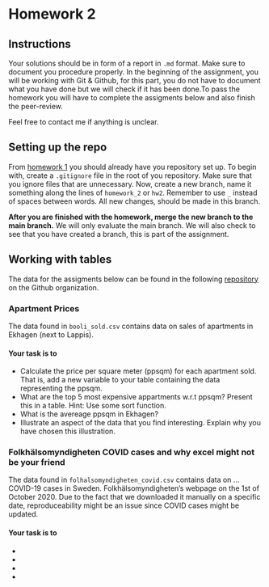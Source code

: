 # Homework 2

## Instructions
Your solutions should be in form of a report in `.md` format. Make sure to document
you procedure properly. In the beginning of the assignment, you will be working
with Git & Github, for this part, you do not have to document what you have
done but we will check if it has been done.To pass the homework you will have to 
complete the assigments below and also finish the peer-review.

Feel free to contact me if anything is unclear.

## Setting up the repo 

From [homework 1](/homework/1) you should already have you repository set up. To
begin with, create a `.gitignore` file in the root of you repository. Make sure that
you ignore files that are unnecessary. Now, create a new branch, name it something along the lines of `homework_2` or
`hw2`. Remember to use `_` instead of spaces between words. All new changes,
should be made in this branch.

**After you are finished with the homework, merge the new branch to the main
branch.** We will only evaluate the main branch. We will also check to see that
you have created a branch, this is part of the assignment. 


## Working with tables
The data for the assigments below can be found in the following [repository]()
on the Github organization.

### Apartment Prices
The data found in `booli_sold.csv` contains data on sales of apartments in Ekhagen
(next to Lappis). 

#### Your task is to 
- Calculate the price per square meter (ppsqm) for each apartment sold. That is, add a
  new variable to your table containing the data representing the ppsqm.
- What are the top 5 most expensive appartments w.r.t ppsqm? Present this in a
  table. Hint: Use some sort function.
- What is the avereage ppsqm in Ekhagen?
- Illustrate an aspect of the data that you find interesting. Explain why you
  have chosen this illustration.

### Folkhälsomyndigheten COVID cases and why excel might not be your friend
The data found in `folhalsomyndigheten_covid.csv` contains data on ... COVID-19
cases in Sweden. Folkhälsomyndigheten’s webpage on the 1st of October 2020.
Due to the fact that we downloaded it manually on a specific date, reproduceability 
might be an issue since COVID cases might be updated.

#### Your task is to 
- 
-
-
- 



